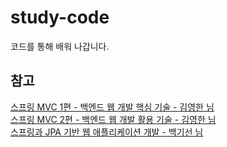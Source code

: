 # study-code
코드를 통해 배워 나갑니다.

## 참고
[스프링 MVC 1편 - 백엔드 웹 개발 핵심 기술 - 김영한 님](https://www.inflearn.com/course/%EC%8A%A4%ED%94%84%EB%A7%81-mvc-1)  
[스프링 MVC 2편 - 백엔드 웹 개발 활용 기술 - 김영한 님](https://www.inflearn.com/course/%EC%8A%A4%ED%94%84%EB%A7%81-mvc-2/dashboard)  
[스프링과 JPA 기반 웹 애플리케이션 개발 - 백기선 님](https://www.inflearn.com/course/%EC%8A%A4%ED%94%84%EB%A7%81-JPA-%EC%9B%B9%EC%95%B1)
